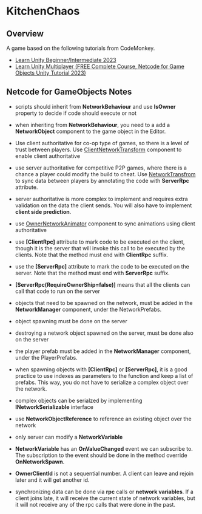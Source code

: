 # KitchenChaos

## Overview
A game based on the following tutorials from CodeMonkey.
- [Learn Unity Beginner/Intermediate 2023](https://www.youtube.com/watch?v=AmGSEH7QcDg)
- [Learn Unity Multiplayer (FREE Complete Course, Netcode for Game Objects Unity Tutorial 2023)](https://www.youtube.com/watch?v=7glCsF9fv3s)

## Netcode for GameObjects Notes

- scripts should inherit from __NetworkBehaviour__ and use __IsOwner__ property to decide if code should execute or not

- when inheriting from __NetworkBehaviour__, you need to a add a __NetworkObject__ component to the game object in the Editor.

- Use client authoritative  for co-op type of games, so there is a level of trust between players. Use [ClientNetworkTransform](https://docs-multiplayer.unity3d.com/netcode/current/components/networktransform#clientnetworktransform) component to enable client authoritative 

- use server authoritative  for competitive P2P games, where there is a chance a player could modify the build to cheat. Use [NetworkTransfrom](https://docs-multiplayer.unity3d.com/netcode/current/components/networktransform) to sync data between players by annotating the code with __ServerRpc__ attribute. 

- server authoritative is more complex to implement and requires extra validation on the data the client sends. You will also have to implement __client side prediction__.

- use [OwnerNetworkAnimator](https://docs-multiplayer.unity3d.com/netcode/current/components/networkanimator#owner-authoritative-mode) component to sync animations using client authoritative

- use __[ClientRpc]__ attribute to mark code to be executed on the client, though it is the server that will invoke this call to be executed by the clients. Note that the method must end with __ClientRpc__ suffix.

- use the __[ServerRpc]__ attribute to mark the code to be executed on the server. Note that the method must end with __ServerRpc__ suffix. 

- __[ServerRpc(RequireOwnerShip=false)]__ means that all the clients can call that code to run on the server

- objects that need to be spawned on the network, must be added in the __NetworkManager__ component, under the NetworkPrefabs. 

- object spawning must be done on the server

- destroying a network object spawned on the server, must be done also on the server

- the player prefab must be added in the __NetworkManager__ component, under the PlayerPrefabs.

- when spawning objects with __[ClientRpc]__ or __[ServerRpc]__, it is a good practice to use indexes as parameters to the function and keep a list of prefabs. This way, you do not have to serialize a complex object over the network.

- complex objects can be serialzed by implementing __INetworkSerializable__ interface

- use __NetworkObjectReference__ to reference an existing object over the network

- only server can modify a __NetworkVariable__

- __NetworkVariable__ has an __OnValueChanged__ event we can subscribe to. The subscription to the event should be done in the method override __OnNetworkSpawn__.

- __OwnerClientId__ is not a sequential number. A client can leave and rejoin later and it will get another id.

- synchronizing data can be done via __rpc__ calls or __network variables__. If a client joins late, it will receive the current state of network variables, but it will not receive any of the rpc calls that were done in the past.

